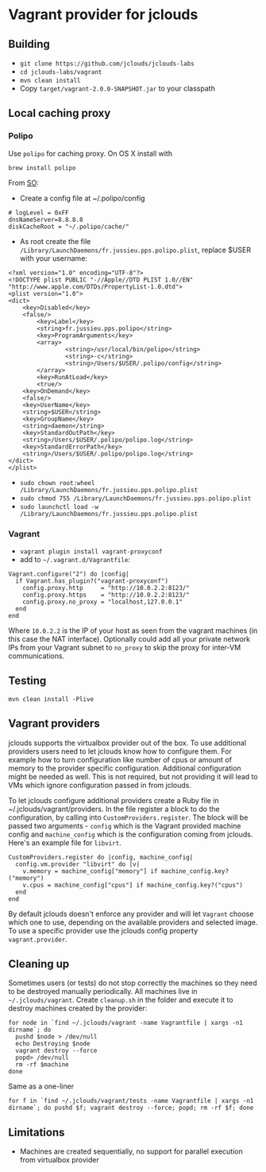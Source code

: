 Vagrant provider for jclouds
============================

Building
--------

  * `git clone https://github.com/jclouds/jclouds-labs`
  * `cd jclouds-labs/vagrant`
  * `mvn clean install`
  * Copy `target/vagrant-2.0.0-SNAPSHOT.jar` to your classpath

Local caching proxy
-------------------

### Polipo

Use `polipo` for caching proxy. On OS X install with

```
brew install polipo
```

From [SO](http://superuser.com/questions/192696/how-can-i-make-tor-and-polipo-run-and-automatically-restart-using-launchd-on-m):

* Create a config file at ~/.polipo/config

```
# logLevel = 0xFF
dnsNameServer=8.8.8.8
diskCacheRoot = "~/.polipo/cache/"

```

* As root create the file `/Library/LaunchDaemons/fr.jussieu.pps.polipo.plist`, replace $USER with your username:
```
<?xml version="1.0" encoding="UTF-8"?>
<!DOCTYPE plist PUBLIC "-//Apple//DTD PLIST 1.0//EN" "http://www.apple.com/DTDs/PropertyList-1.0.dtd">
<plist version="1.0">
<dict>
    <key>Disabled</key>
    <false/>
        <key>Label</key>
        <string>fr.jussieu.pps.polipo</string>
        <key>ProgramArguments</key>
        <array>
                <string>/usr/local/bin/polipo</string>
                <string>-c</string>
                <string>/Users/$USER/.polipo/config</string>
        </array>
        <key>RunAtLoad</key>
        <true/>
    <key>OnDemand</key>
    <false/>
    <key>UserName</key>
    <string>$USER</string>
    <key>GroupName</key>
    <string>daemon</string>
    <key>StandardOutPath</key>
    <string>/Users/$USER/.polipo/polipo.log</string>
    <key>StandardErrorPath</key>
    <string>/Users/$USER/.polipo/polipo.log</string>
</dict>
</plist>
```

* `sudo chown root:wheel /Library/LaunchDaemons/fr.jussieu.pps.polipo.plist`
* `sudo chmod 755 /Library/LaunchDaemons/fr.jussieu.pps.polipo.plist`
* `sudo launchctl load -w /Library/LaunchDaemons/fr.jussieu.pps.polipo.plist`

### Vagrant

* `vagrant plugin install vagrant-proxyconf`
* add to `~/.vagrant.d/Vagrantfile`:

```
Vagrant.configure("2") do |config|
  if Vagrant.has_plugin?("vagrant-proxyconf")
    config.proxy.http     = "http://10.0.2.2:8123/"
    config.proxy.https    = "http://10.0.2.2:8123/"
    config.proxy.no_proxy = "localhost,127.0.0.1"
  end
end
```

Where `10.0.2.2` is the IP of your host as seen from the vagrant machines (in this case the NAT interface).
Optionally could add all your private network IPs from your Vagrant subnet to `no_proxy` to skip the proxy for inter-VM communications.

Testing
-----------

```
mvn clean install -Plive
```

Vagrant providers
-----------

jclouds supports the virtualbox provider out of the box. To use additional providers users need to let jclouds know
how to configure them. For example how to turn configuration like number of cpus or amount of memory to the provider
specific configuration. Additional configuration might be needed as well. This is not required, but not providing it
will lead to VMs which ignore configuration passed in from jclouds.

To let jclouds configure additional providers create a Ruby file in ~/.jclouds/vagrant/providers. In the file
register a block to do the configuration, by calling into `CustomProviders.register`. The block will be passed
two arguments - `config` which is the Vagrant provided machine config and `machine_config` which is the configuration
coming from jclouds. Here's an example file for `libvirt`.

```
CustomProviders.register do |config, machine_config|
  config.vm.provider "libvirt" do |v|
    v.memory = machine_config["memory"] if machine_config.key?("memory")
    v.cpus = machine_config["cpus"] if machine_config.key?("cpus")
  end
end
```

By default jclouds doesn't enforce any provider and will let `Vagrant` choose which one to use, depending
on the available providers and selected image. To use a specific provider use the jclouds config property
`vagrant.provider`.

Cleaning up
-----------

Sometimes users (or tests) do not stop correctly the machines so they need to be destroyed manually periodically.
All machines live in `~/.jclouds/vagrant`. Create `cleanup.sh` in the folder and execute it to destroy machines created by the provider:

```
for node in `find ~/.jclouds/vagrant -name Vagrantfile | xargs -n1 dirname`; do
  pushd $node > /dev/null
  echo Destroying $node
  vagrant destroy --force
  popd> /dev/null
  rm -rf $machine
done
```

Same as a one-liner

```
for f in `find ~/.jclouds/vagrant/tests -name Vagrantfile | xargs -n1 dirname`; do pushd $f; vagrant destroy --force; popd; rm -rf $f; done
```


Limitations
-----------

* Machines are created sequentially, no support for parallel execution from virtualbox provider
